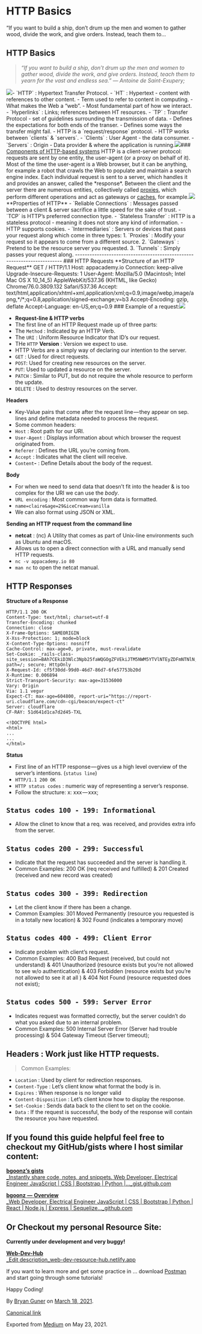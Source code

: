 # HTTP Basics

“If you want to build a ship, don’t drum up the men and women to gather wood, divide the work, and give orders. Instead, teach them to…

## HTTP Basics

> _“If you want to build a ship, don’t drum up the men and women to gather wood, divide the work, and give orders. Instead, teach them to yearn for the vast and endless sea.” — Antoine de Saint-Exupery;_

![](https://cdn-images-1.medium.com/max/800/0*LUQe60D2FeVzDEi8.png)- \`HTTP\` : Hypertext Transfer Protocol. - \`HT\` : Hypertext - content with references to other content. - Term used to refer to content in computing. - What makes the Web a “web”. - Most fundamental part of how we interact. - \`Hyperlinks\` : Links; references between HT resources. - \`TP\` : Transfer Protocol - set of guidelines surrounding the transmission of data. - Defines the expectations for both ends of the transer. - Defines some ways the transfer might fail. - HTTP is a \`request/response\` protocol. - HTTP works between \`clients\` & \`servers\`. - \`Clients\` : User Agent - the data consumer. - \`Servers\` : Origin - Data provider & where the application is running.![](https://cdn-images-1.medium.com/max/800/0*OBVdK39aaS5sjV9B.png)\#\#\# [Components of HTTP-based systems](https://developer.mozilla.org/en-US/docs/Web/HTTP/Overview#components_of_http-based_systems) HTTP is a client-server protocol: requests are sent by one entity, the user-agent \(or a proxy on behalf of it\). Most of the time the user-agent is a Web browser, but it can be anything, for example a robot that crawls the Web to populate and maintain a search engine index. Each individual request is sent to a server, which handles it and provides an answer, called the \*response\*. Between the client and the server there are numerous entities, collectively called [proxies](https://developer.mozilla.org/en-US/docs/Glossary/Proxy_server), which perform different operations and act as gateways or [caches](https://developer.mozilla.org/en-US/docs/Glossary/Cache), for example.![](https://cdn-images-1.medium.com/max/800/0*WR6l6JwNOvkfrljt.png)\*\*Properties of HTTP\*\* - \`Reliable Connections\` : Messages passed between a client & server sacrifice a little speed for the sake of trust. - \`TCP\` is HTTP’s preferred connection type. - \`Stateless Transfer\` : HTTP is a stateless protocol - meaning it does not store any kind of information. - HTTP supports cookies. - \`Intermediaries\` : Servers or devices that pass your request along which come in three types: 1. \`Proxies\` : Modify your request so it appears to come from a different source. 2. \`Gateways\` : Pretend to be the resource server you requested. 3. \`Tunnels\` : Simply passes your request along. ------------------------------------------------------------------------ \#\#\# HTTP Requests \*\*Structure of an HTTP Request\*\* GET / HTTP/1.1 Host: appacademy.io Connection: keep-alive Upgrade-Insecure-Requests: 1 User-Agent: Mozilla/5.0 \(Macintosh; Intel Mac OS X 10\_14\_5\) AppleWebKit/537.36 \(KHTML, like Gecko\) Chrome/76.0.3809.132 Safari/537.36 Accept: text/html,application/xhtml+xml,application/xml;q=0.9,image/webp,image/apng,\*/\*;q=0.8,application/signed-exchange;v=b3 Accept-Encoding: gzip, deflate Accept-Language: en-US,en;q=0.9 \#\#\# Example of a request:![](https://cdn-images-1.medium.com/max/1200/1*tq-BRYuzZ_Dx8s1g5xJKKQ.png)

* **Request-line & HTTP verbs**
* The first line of an HTTP Request made up of three parts:
* The `Method` : Indicated by an HTTP Verb.
* The `URI` : Uniform Resource Indicator that ID’s our request.
* THe `HTTP` **Version** : Version we expect to use.
* HTTP Verbs are a simply way of declaring our intention to the server.
* `GET` : Used for direct requests.
* `POST`: Used for creating new resources on the server.
* `PUT`: Used to updated a resource on the server.
* `PATCH` : Similar to PUT, but do not require the whole resource to perform the update.
* `DELETE` : Used to destroy resources on the server.

**Headers**

* Key-Value pairs that come after the request line — they appear on sep. lines and define metadata needed to process the request.
* Some common headers:
* `Host` : Root path for our URI.
* `User-Agent` : Displays information about which browser the request originated from.
* `Referer` : Defines the URL you’re coming from.
* `Accept` : Indicates what the client will receive.
* `Content`**-** : Define Details about the body of the request.

**Body**

* For when we need to send data that doesn’t fit into the header & is too complex for the URI we can use the _body_.
* `URL encoding` : Most common way form data is formatted.
* `name=claire&age=29&iceCream=vanilla`
* We can also format using JSON or XML.

**Sending an HTTP request from the command line**

* **netcat** : \(nc\) A Utility that comes as part of Unix-line environments such as Ubuntu and macOS.
* Allows us to open a direct connection with a URL and manually send HTTP requests.
* `nc -v appacademy.io 80`
* `man nc` to open the netcat manual.

## HTTP Responses

**Structure of a Response**

```text
HTTP/1.1 200 OK
Content-Type: text/html; charset=utf-8
Transfer-Encoding: chunked
Connection: close
X-Frame-Options: SAMEORIGIN
X-Xss-Protection: 1; mode=block
X-Content-Type-Options: nosniff
Cache-Control: max-age=0, private, must-revalidate
Set-Cookie: _rails-class-site_session=BAh7CEkiD3Nlc3Npb25faWQGOgZFVEkiJTM5NWM5YTVlNTEyZDFmNTNlN; path=/; secure; HttpOnly
X-Request-Id: cf5f30dd-99d0-46d7-86d7-6fe57753b20d
X-Runtime: 0.006894
Strict-Transport-Security: max-age=31536000
Vary: Origin
Via: 1.1 vegur
Expect-CT: max-age=604800, report-uri="https://report-uri.cloudflare.com/cdn-cgi/beacon/expect-ct"
Server: cloudflare
CF-RAY: 51d641d1ca7d2d45-TXL

<!DOCTYPE html>
<html>
...
...
</html>
```

**Status**

* First line of an HTTP response — gives us a high level overview of the server’s intentions. \(`status line`\)
* `HTTP/1.1 200 OK`
* `HTTP status codes` : numeric way of representing a server’s response.
* Follow the structure: x: xxx — xxx;

## `Status codes 100 - 199: Informational`

* Allow the clinet to know that a req. was received, and provides extra info from the server.

## `Status codes 200 - 299: Successful`

* Indicate that the request has succeeded and the server is handling it.
* Common Examples: 200 OK \(req received and fulfilled\) & 201 Created \(received and new record was created\)

## `Status codes 300 - 399: Redirection`

* Let the client know if there has been a change.
* Common Examples: 301 Moved Permanently \(resource you requested is in a totally new location\) & 302 Found \(indicates a temporary move\)

## `Status codes 400 - 499: Client Error`

* Indicate problem with client’s request.
* Common Examples: 400 Bad Request \(received, but could not understand\) & 401 Unauthorized \(resource exists but you’re not allowed to see w/o authentication\) & 403 Forbidden \(resource exists but you’re not allowed to see it at all \) & 404 Not Found \(resource requested does not exist\);

## `Status codes 500 - 599: Server Error`

* Indicates request was formatted correctly, but the server couldn’t do what you asked due to an internal problem.
* Common Examples: 500 Internal Server Error \(Server had trouble processing\) & 504 Gateway Timeout \(Server timeout\);

## **Headers** : Work just like HTTP requests.

> Common Examples:

* `Location` : Used by client for redirection responses.
* `Content-Type` : Let’s client know what format the body is in.
* `Expires` : When response is no longer valid
* `Content-Disposition` : Let’s client know how to display the response.
* `Set-Cookie` : Sends data back to the client to set on the cookie.
* `Data` : If the request is successful, the body of the response will contain the resource you have requested.

## If you found this guide helpful feel free to checkout my GitHub/gists where I host similar content:

[**bgoonz’s gists**  
 _Instantly share code, notes, and snippets. Web Developer, Electrical Engineer JavaScript \| CSS \| Bootstrap \| Python \|…_gist.github.com](https://gist.github.com/bgoonz)

[**bgoonz** **—** **Overview**  
 _Web Developer, Electrical Engineer JavaScript \| CSS \| Bootstrap \| Python \| React \| Node.js \| Express \| Sequelize…_github.com](https://github.com/bgoonz)

## Or Checkout my personal Resource Site:

**Currently under development and very buggy!**

[**Web-Dev-Hub**  
 _Edit description_web-dev-resource-hub.netlify.app](https://web-dev-resource-hub.netlify.app/)

If you want to learn more and get some practice in … download [Postman](https://www.postman.com/) and start going through some tutorials!

Happy Coding!

By [Bryan Guner](https://medium.com/@bryanguner) on [March 18, 2021](https://medium.com/p/8f02a96a834a).

[Canonical link](https://medium.com/@bryanguner/http-basics-8f02a96a834a)

Exported from [Medium](https://medium.com) on May 23, 2021.


